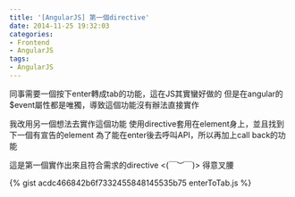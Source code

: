 ```yaml
---
title: '[AngularJS] 第一個directive'
date: 2014-11-25 19:32:03
categories:
- Frontend
- AngularJS
tags:
- AngularJS
---
```

同事需要一個按下enter轉成tab的功能，這在JS其實蠻好做的
但是在angular的$event屬性都是唯獨，導致這個功能沒有辦法直接實作

<!--more-->

我改用另一個想法去實作這個功能
使用directive套用在element身上，並且找到下一個有宣告的element
為了能在enter後去呼叫API，所以再加上call back的功能

這是第一個實作出來且符合需求的directive <(￣︶￣)> 得意叉腰

{% gist acdc466842b6f7332455848145535b75 enterToTab.js  %}
